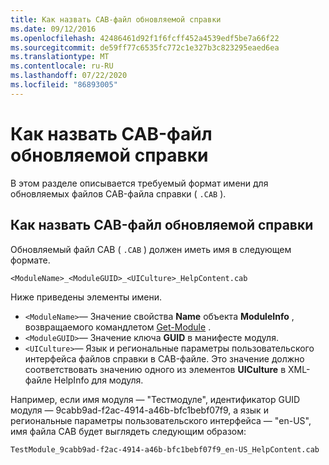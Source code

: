 ```yaml
---
title: Как назвать CAB-файл обновляемой справки
ms.date: 09/12/2016
ms.openlocfilehash: 42486461d92f1f6fcff452a4539edf5be7a66f22
ms.sourcegitcommit: de59ff77c6535fc772c1e327b3c823295eaed6ea
ms.translationtype: MT
ms.contentlocale: ru-RU
ms.lasthandoff: 07/22/2020
ms.locfileid: "86893005"
---
```

# <a name="how-to-name-an-updatable-help-cab-file"></a>Как назвать CAB-файл обновляемой справки

В этом разделе описывается требуемый формат имени для обновляемых файлов CAB-файла справки ( `.CAB` ).

## <a name="how-to-name-an-updatable-help-cab-file"></a>Как назвать CAB-файл обновляемой справки

Обновляемый файл CAB ( `.CAB` ) должен иметь имя в следующем формате.

`<ModuleName>_<ModuleGUID>_<UICulture>_HelpContent.cab`

Ниже приведены элементы имени.

- `<ModuleName>`— Значение свойства **Name** объекта **ModuleInfo** , возвращаемого командлетом [Get-Module](/powershell/module/Microsoft.PowerShell.Core/Get-Module) .
- `<ModuleGUID>`— Значение ключа **GUID** в манифесте модуля.
- `<UICulture>`— Язык и региональные параметры пользовательского интерфейса файлов справки в CAB-файле. Это значение должно соответствовать значению одного из элементов **UICulture** в XML-файле HelpInfo для модуля.

Например, если имя модуля — "Тестмодуле", идентификатор GUID модуля — 9cabb9ad-f2ac-4914-a46b-bfc1bebf07f9, а язык и региональные параметры пользовательского интерфейса — "en-US", имя файла CAB будет выглядеть следующим образом:

`TestModule_9cabb9ad-f2ac-4914-a46b-bfc1bebf07f9_en-US_HelpContent.cab`

